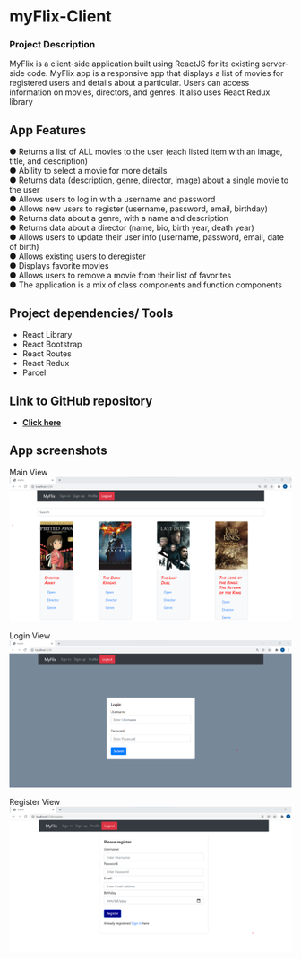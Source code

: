 # myFlix-Client

### <b> Project Description </b>

MyFlix is a client-side application built using ReactJS for its existing server-side code. MyFlix app is a responsive app that displays a list of movies for registered users and details about a particular. Users can access information on movies, directors, and genres. It also uses React Redux library

## <b> App Features </b>

● Returns a list of ALL movies to the user (each listed item with an image, title, and description) <br>
● Ability to select a movie for more details <br>
● Returns data (description, genre, director, image) about a single movie to the user<br>
● Allows users to log in with a username and password <br>
● Allows new users to register (username, password, email, birthday)<br>
● Returns data about a genre, with a name and description <br>
● Returns data about a director (name, bio, birth year, death year)<br>
● Allows users to update their user info (username, password, email, date of birth)<br>
● Allows existing users to deregister<br>
● Displays favorite movies<br>
● Allows users to remove a movie from their list of favorites<br>
● The application is a mix of class components and function components<br>

## Project dependencies/ Tools

- React Library
- React Bootstrap
- React Routes
- React Redux
- Parcel

## Link to GitHub repository

- **[Click here](https://github.com/nirlepshah/myFlix-Client/tree/branch4)**

## App screenshots

Main View
![alt Main View](https://github.com/nirlepshah/myFlix-Client/blob/branch4/dist/img/MainView.png)

Login View
![alt Main View](https://github.com/nirlepshah/myFlix-Client/blob/branch4/dist/img/LoginView.png)

Register View
![alt Main View](https://github.com/nirlepshah/myFlix-Client/blob/branch4/dist/img/RegisterView.png)
